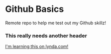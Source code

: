 Github Basics
=============
Remote repo to help me test out my Github skillz!

### This really needs another header

[I'm learning this on lynda.com!](http://www.lynda.com)
